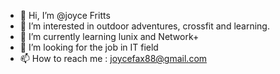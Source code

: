 - 👋 Hi, I’m @joyce Fritts
- 👀 I’m interested in outdoor adventures, crossfit and learning. 
- 🌱 I’m currently learning lunix and Network+
- 💞️ I’m looking for the job in IT field 
- 📫 How to reach me : joycefax88@gmail.com

<!---
joycefax/joycefax is a ✨ special ✨ repository because its `README.md` (this file) appears on your GitHub profile.
You can click the Preview link to take a look at your changes.
--->
